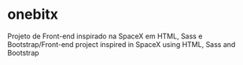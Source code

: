 # onebitx
Projeto de Front-end inspirado na SpaceX em HTML, Sass e Bootstrap/Front-end project inspired in SpaceX using HTML, Sass and Bootstrap
